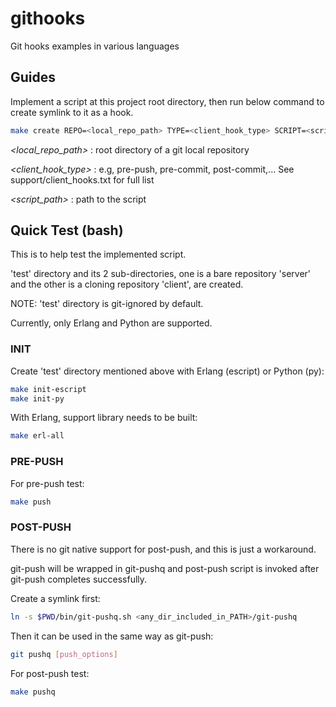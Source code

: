 # githooks
Git hooks examples in various languages
## Guides ##
Implement a script at this project root directory, then run below command to create symlink to it as a hook.
  ```bash
  make create REPO=<local_repo_path> TYPE=<client_hook_type> SCRIPT=<script_path>
  ```
*<local_repo_path>* : root directory of a git local repository

*<client_hook_type>* : e.g, pre-push, pre-commit, post-commit,... See support/client_hooks.txt for full list

*<script_path>* : path to the script
## Quick Test (bash) ##
This is to help test the implemented script.

'test' directory and its 2 sub-directories, one is a bare repository 'server' and the other is a cloning repository 'client', are created.

NOTE: 'test' directory is git-ignored by default.

Currently, only Erlang and Python are supported.
### INIT ###
Create 'test' directory mentioned above with Erlang (escript) or Python (py):
  ```bash
  make init-escript
  make init-py
  ```
With Erlang, support library needs to be built:
  ```bash
  make erl-all
  ```  
### PRE-PUSH ###
For pre-push test:
  ```bash
  make push
  ```
### POST-PUSH ###
There is no git native support for post-push, and this is just a workaround.

git-push will be wrapped in git-pushq and post-push script is invoked after git-push completes successfully.

Create a symlink first:
  ```bash
  ln -s $PWD/bin/git-pushq.sh <any_dir_included_in_PATH>/git-pushq
  ```
Then it can be used in the same way as git-push:
  ```bash
  git pushq [push_options]
  ```
For post-push test:
  ```bash
  make pushq
  ```
